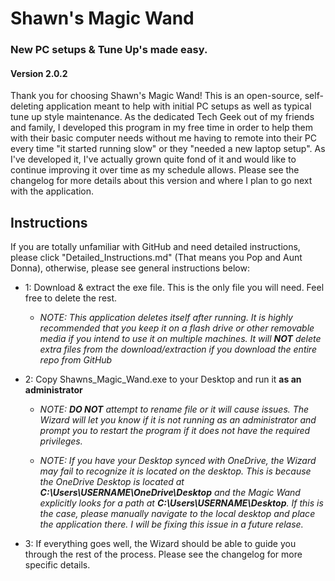 # Shawn's Magic Wand

### New PC setups &amp; Tune Up's made easy.

  

#### Version 2.0.2

  

Thank you for choosing Shawn's Magic Wand! This is an open-source, self-deleting application meant to help with initial PC setups as well as typical tune up style maintenance. As the dedicated Tech Geek out of my friends and family, I developed this program in my free time in order to help them with their basic computer needs without me having to remote into their PC every time "it started running slow" or they "needed a new laptop setup". As I've developed it, I've actually grown quite fond of it and would like to continue improving it over time as my schedule allows. Please see the changelog for more details about this version and where I plan to go next with the application.

  

## Instructions

  

If you are totally unfamiliar with GitHub and need detailed instructions, please click "Detailed_Instructions.md" (That means you Pop and Aunt Donna), otherwise, please see general instructions below:

  

- 1: Download & extract the exe file. This is the only file you will need. Feel free to delete the rest.

	- *NOTE: This application deletes itself after running. It is highly recommended that you keep it on a flash drive or other removable media if you intend to use it on multiple machines. It will **NOT** delete extra files from the download/extraction if you download the entire repo from GitHub*

- 2: Copy Shawns_Magic_Wand.exe to your Desktop and run it **as an administrator**

	- *NOTE: **DO NOT** attempt to rename file or it will cause issues. The Wizard will let you know if it is not running as an administrator and prompt you to restart the program if it does not have the required privileges.*
	
	- *NOTE: If you have your Desktop synced with OneDrive, the Wizard may fail to recognize it is located on the desktop. This is because the OneDrive Desktop is located at **C:\Users\USERNAME\OneDrive\Desktop** and the Magic Wand explicitly looks for a path at **C:\Users\USERNAME\Desktop**. If this is the case, please manually navigate to the local desktop and place the application there. I will be fixing this issue in a future relase.*

- 3: If everything goes well, the Wizard should be able to guide you through the rest of the process. Please see the changelog for more specific details.

